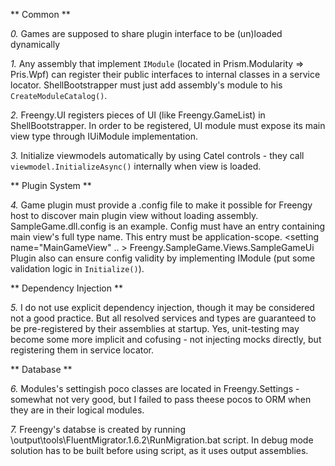 ** Common **

  *0.* Games are supposed to share plugin interface to be (un)loaded dynamically

  *1.* Any assembly that implement `IModule` (located in Prism.Modularity => Pris.Wpf) can register their public interfaces to internal 
       classes in a service locator. ShellBootstrapper must just add assembly's module to his `CreateModuleCatalog()`.

  *2.* Freengy.UI registers pieces of UI (like Freengy.GameList) in ShellBootstrapper. In order to be registered, UI module must expose 
       its main view type through IUiModule implementation.

  *3.* Initialize viewmodels automatically by using Catel controls - they call `viewmodel.InitializeAsync()` internally when view is loaded.


** Plugin System **

  *4.* Game plugin must provide a <Plugin Name>.config file to make it possible for Freengy host to discover main plugin view without loading
       assembly. SampleGame.dll.config is an example. Config must have an entry containing main view's full type name. This entry must be
       application-scope.
       <setting name="MainGameView" .. >
           <value>Freengy.SampleGame.Views.SampleGameUi</value>
       </setting>
       Plugin also can ensure config validity by implementing IModule (put some validation logic in `Initialize()`).


** Dependency Injection **

  *5.* I do not use explicit dependency injection, though it may be considered not a good practice. But all resolved services and types
       are guaranteed to be pre-registered by their assemblies at startup. Yes, unit-testing may become some more implicit and cofusing - 
       not injecting mocks directly, but registering them in service locator.


** Database **

  *6.* Modules's settingish poco classes are located in Freengy.Settings - somewhat not very good, but I failed to pass theese pocos to
       ORM when they are in their logical modules.

  *7.* Freengy's databse is created by running \output\tools\FluentMigrator.1.6.2\RunMigration.bat script.
       In debug mode solution has to be built before using script, as it uses output assemblies.